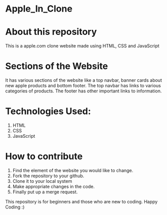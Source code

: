 # Apple_In_Clone

# About this repository
This is a apple.com clone website made using HTML, CSS and JavaScript

# Sections of the Website
It has various sections of the website like a top navbar, banner cards about new apple products and bottom footer.
The top navbar has links to various categories of products.
The footer has other important links to information.

# Technologies Used:

1. HTML
2. CSS
3. JavaScript

# How to contribute

1. Find the element of the website you would like to change.
2. Fork the repository to your github. 
3. Clone it to your local system
4. Make appropriate changes in the code. 
5. Finally put up a merge request.

This repository is for beginners and those who are new to coding. 
Happy Coding :)
